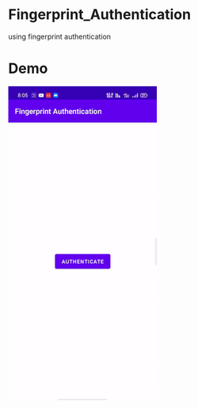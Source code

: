 # Fingerprint_Authentication
using fingerprint authentication

# Demo

![demo ](./fingerprint2.gif)
